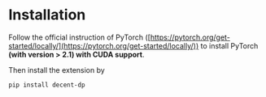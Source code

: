 # Installation

Follow the official instruction of PyTorch ([https://pytorch.org/get-started/locally/](https://pytorch.org/get-started/locally/)) to install PyTorch **(with version > 2.1) with CUDA support**.

Then install the extension by
```shell
pip install decent-dp
```